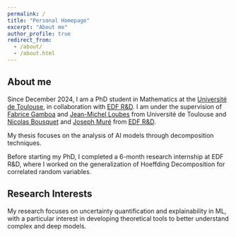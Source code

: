 ```yaml
---
permalink: /
title: "Personal Homepage"
excerpt: "About me"
author_profile: true
redirect_from:
  - /about/
  - /about.html
---
```


## About me

Since December 2024, I am a PhD student in Mathematics at the [Université de Toulouse](https://www.univ-tlse3.fr/), in collaboration with [EDF R&D](https://www.edf.fr/groupe-edf/inventer-l-avenir-de-l-energie/r-d-un-savoir-faire-mondial). I am under the supervision of [Fabrice Gamboa](https://www.math.univ-toulouse.fr/~gamboa/) and [Jean-Michel Loubes](https://perso.math.univ-toulouse.fr/loubes/) from Université de Toulouse and [Nicolas Bousquet](https://perso.lpsm.paris/~bousquet/) and [Joseph Muré](https://josephmure.wordpress.com/) from [EDF R&D](https://www.edf.fr/groupe-edf/inventer-l-avenir-de-l-energie/r-d-un-savoir-faire-mondial).

My thesis focuses on the analysis of AI models through decomposition techniques.

Before starting my PhD, I completed a 6-month research internship at EDF R&D, where I worked on the generalization of Hoeffding Decomposition for correlated random variables.

## Research Interests

My research focuses on uncertainty quantification and explainability in ML, with a particular interest in developing theoretical tools to better understand complex and deep models.
